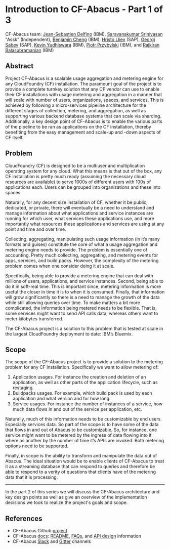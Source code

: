 # Introduction to CF-Abacus - Part 1 of 3

CF-Abacus team: [Jean-Sebastien Delfino](https://github.com/jsdelfino) (IBM), [Saravanakumar Srinivasan](https://github.com/sasrin) "Assk" (Independent), [Benjamin Cheng](https://github.com/BetaFood) (IBM), [Hristo Lliev](https://github.com/hsiliev) (SAP), [Georgi Sabev](https://github.com/georgethebeatle) (SAP), [Kevin Yudhiswara](https://github.com/KRuelY) (IBM), [Piotr Przybylski](https://github.com/piotrprzybylski) (IBM), and [Rajkiran Balasubramanian](https://github.com/rajkiranrbala) (IBM)

## Abstract

Project CF-Abacus is a scalable usage aggregation and metering engine for any CloudFoundry (CF) installation. The paramount goal of the project is to provide a complete turnkey solution that any CF vendor can use to enable their CF installations with usage metering and aggregation in a manner that will scale with number of users, organizations, spaces, and services. This is achieved by following a micro-services pipeline architecture for the different stages of collection, metering, and aggregation, as well as supporting various backend database systems that can scale via sharding. Additionally, a key design point of CF-Abacus is to enable the various parts of the pipeline to be ran as applications on the CF installation, thereby benefiting from the easy management and scale-up and -down aspects of CF itself.

## Problem

CloudFoundry (CF) is designed to be a multiuser and multiplication operating system for any cloud. What this means is that out of the box, any CF installation is pretty much ready (assuming the necessary cloud resources are available) to serve 1000s of different users with 100s of applications each. Users can be grouped into organizations and these into spaces.

Naturally, for any decent size installation of CF, whether it be public, dedicated, or private, there will eventually be a need to understand and manage information about what applications and service instances are running for which user, what services these applications use, and more importantly what resources these applications and services are using at any point and time and over time.

Collecting, aggregating, manipulating such usage information (in it’s many formats and guises) constitute the core of what a usage aggregation and metering engine needs to provide. The problem is essentially one of accounting. Pretty much collecting, aggregating, and metering events for apps, services, and build packs. However, the complexity of the metering problem comes when one consider doing it at scale. 

Specifically, being able to provide a metering engine that can deal with millions of users, applications, and service instances. Second, being able to do it in soft-real time. This is important since, metering information is more useful the closer in time it is to when it is consumed. Finally, that information will grow significantly so there is a need to manage the growth of the data while still allowing queries over time. To make matters a bit more complicated, the information being metered needs to be flexible. That is, some services might want to send API calls data, whereas others want to meter kilobytes transferred.

The CF-Abacus project is a solution to this problem that is tested at scale in the largest CloudFoundry deployment to date: IBM’s Bluemix.

## Scope

The scope of the CF-Abacus project is to provide a solution to the metering problem for any CF installation. Specifically we want to allow metering of:

1. Application usages. For instance the creation and deletion of an application, as well as other parts of the application lifecycle, such as restaging.
2. Buildpacks usages. For example, which build pack is used by each application and what version and for how long.
3. Service usages. For instance the number of instances of a service, how much data flows in and out of the service per application, etc.

Naturally, much of this information needs to be customizable by end users. Especially services data. So part of the scope is to have some of the data that flows in and out of Abacus to be customizable. So, for instance, one service might want to be metered by the ingress of data flowing into it where as another by the number of time it’s APIs are invoked. Both metering options need to be supported.

Finally, in scope is the ability to transform and manipulate the data out of Abacus. The ideal situation would be to enable clients of CF-Abacus to treat it as a streaming database that can respond to queries and therefore be able to respond to a verity of questions that clients have of the metering data that it is processing.

---

In the part 2 of this series we will discuss the CF-Abacus architecture and key design points as well as give an overview of the implementation decisions we took to realize the project's goals and scope.

## References

* CF-Abacus Github [project](https://github.com/cloudfoundry-incubator/cf-abacus)
* CF-Abacus [docs](https://github.com/cloudfoundry-incubator/cf-abacus/tree/master/doc): [README](https://github.com/cloudfoundry-incubator/cf-abacus/blob/master/README.md), [FAQs](https://github.com/cloudfoundry-incubator/cf-abacus/blob/master/doc/faq.md), and [API design](https://github.com/cloudfoundry-incubator/cf-abacus/blob/master/doc/api.md) information
* CF-Abacus [Slack](https://abacusdev-slack.mybluemix.net/) and [Gitter](https://gitter.im/cloudfoundry-incubator/cf-abacus?utm_source=badge) channels